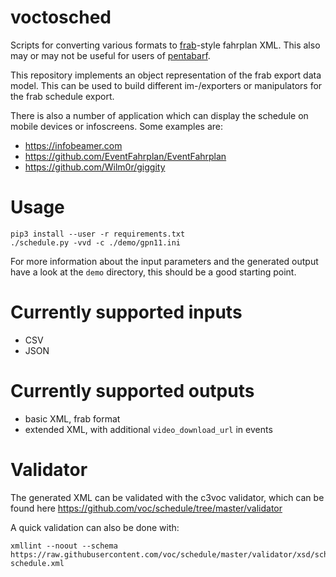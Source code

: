 # voctosched
Scripts for converting various formats to [frab](https://github.com/frab/frab)-style fahrplan XML.
This also may or may not be useful for users of [pentabarf](https://github.com/nevs/pentabarf).

This repository implements an object representation of the frab export data model.
This can be used to build different im-/exporters or manipulators for the frab schedule export.

There is also a number of application which can display the schedule on mobile devices or infoscreens.
Some examples are:

* https://infobeamer.com
* https://github.com/EventFahrplan/EventFahrplan
* https://github.com/Wilm0r/giggity

# Usage
```
pip3 install --user -r requirements.txt
./schedule.py -vvd -c ./demo/gpn11.ini
```
For more information about the input parameters and the generated output
have a look at the `demo` directory, this should be a good starting point.

# Currently supported inputs
* CSV
* JSON

# Currently supported outputs
* basic XML, frab format
* extended XML, with additional `video_download_url` in events

# Validator
The generated XML can be validated with the c3voc validator, which can be found here https://github.com/voc/schedule/tree/master/validator

A quick validation can also be done with:

```
xmllint --noout --schema https://raw.githubusercontent.com/voc/schedule/master/validator/xsd/schedule.xml.xsd schedule.xml
```
